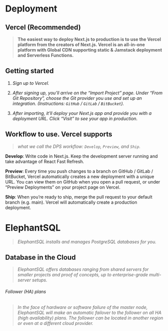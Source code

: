 # Deployment

## Vercel (Recommended)

> **The easiest way to deploy Next.js to production is to use the Vercel platform from the creators of Next.js. Vercel is an all-in-one platform with Global CDN supporting static & Jamstack deployment and Serverless Functions.**

## Getting started

1. _Sign up to Vercel._

2. _After signing up, you’ll arrive on the “Import Project” page. Under “From Git Repository”, choose the Git provider you use and set up an integration. (Instructions: `GitHub` / `GitLab` / `BitBucket`)._

3. _After importing, it’ll deploy your Next.js app and provide you with a deployment URL. Click “Visit” to see your app in production._

## Workflow to use. Vercel supports

> _what we call the DPS workflow: `Develop`, `Preview`, and `Ship`._

**Develop**: Write code in Next.js. Keep the development server running and take advantage of React Fast Refresh.

**Preview**: Every time you push changes to a branch on GitHub / GitLab / BitBucket, Vercel automatically creates a new deployment with a unique URL. You can view them on GitHub when you open a pull request, or under “Preview Deployments” on your project page on Vercel.

**Ship**: When you’re ready to ship, merge the pull request to your default branch (e.g. main). Vercel will automatically create a production deployment.

# ElephantSQL

> _ElephantSQL installs and manages PostgreSQL databases for you._

## Database in the Cloud

> _ElephantSQL offers databases ranging from shared servers for smaller projects and proof of concepts, up to enterprise-grade multi-server setups._

###### Follower (HA) plans

> _In the face of hardware or software failure of the master node, ElephantSQL will make an automatic failover to the follower on all HA (high availability) plans. The follower can be located in another region or even at a different cloud provider._
